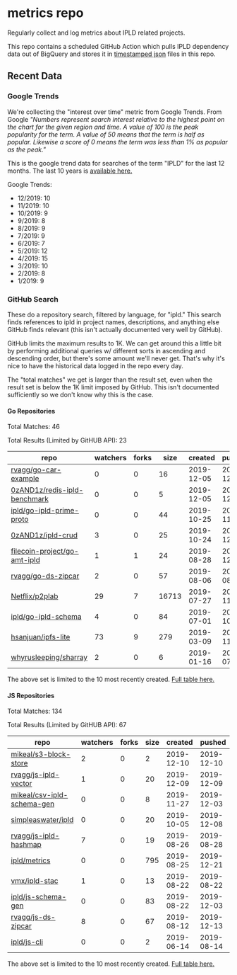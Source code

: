 # metrics repo

Regularly collect and log metrics about IPLD related projects.

This repo contains a scheduled GitHub Action which pulls IPLD dependency data out of BigQuery and stores it 
in [timestamped json](./logs) files in this repo.

## Recent Data

### Google Trends

We're collecting the "interest over time" metric from Google Trends. From Google *"Numbers 
represent search interest relative to the highest point on the chart for the given region and 
time. A value of 100 is the peak popularity for the term. A value of 50 means that the term is 
half as popular. Likewise a score of 0 means the term was less than 1% as popular as the peak."*

This is the google trend data for searches of the term "IPLD" for the
last 12 months. The last 10 years is [available here.](./results/google-trends.md)



Google Trends:
*  12/2019: 10
*  11/2019: 10
*  10/2019: 9
*  9/2019: 8
*  8/2019: 9
*  7/2019: 9
*  6/2019: 7
*  5/2019: 12
*  4/2019: 15
*  3/2019: 10
*  2/2019: 8
*  1/2019: 9

### GitHub Search

These do a repository search, filtered by language, for "ipld." This search
finds references to ipld in project names, descriptions, and anything else
GitHub finds relevant (this isn't actually documented very well by GitHub).

GitHub limits the maximum results to 1K. We can get around this a little bit
by performing additional queries w/ different sorts in ascending and descending
order, but there's some amount we'll never get. That's why it's nice to have
the historical data logged in the repo every day.

The "total matches" we get is larger than the result set, even when the result
set is below the 1K limit imposed by GitHub. This isn't documented sufficiently
so we don't know why this is the case.

#### Go Repositories

Total Matches: 46

Total Results (Limited by GitHUB API): 23

| repo | watchers | forks | size | created | pushed |
| ---- | -------- | ----- | ---- | ------- | ------ |
| [rvagg/go-car-example](https://github.com/rvagg/go-car-example)| 0 | 0 | 16| 2019-12-05 | 2019-12-06 |
| [0zAND1z/redis-ipld-benchmark](https://github.com/0zAND1z/redis-ipld-benchmark)| 0 | 0 | 5| 2019-12-05 | 2019-12-08 |
| [ipld/go-ipld-prime-proto](https://github.com/ipld/go-ipld-prime-proto)| 0 | 0 | 44| 2019-10-25 | 2019-11-13 |
| [0zAND1z/ipld-crud](https://github.com/0zAND1z/ipld-crud)| 3 | 0 | 25| 2019-10-24 | 2019-12-08 |
| [filecoin-project/go-amt-ipld](https://github.com/filecoin-project/go-amt-ipld)| 1 | 1 | 24| 2019-08-28 | 2019-12-05 |
| [rvagg/go-ds-zipcar](https://github.com/rvagg/go-ds-zipcar)| 2 | 0 | 57| 2019-08-06 | 2019-08-13 |
| [Netflix/p2plab](https://github.com/Netflix/p2plab)| 29 | 7 | 16713| 2019-07-27 | 2019-11-07 |
| [ipld/go-ipld-schema](https://github.com/ipld/go-ipld-schema)| 4 | 0 | 84| 2019-07-01 | 2019-10-18 |
| [hsanjuan/ipfs-lite](https://github.com/hsanjuan/ipfs-lite)| 73 | 9 | 279| 2019-03-09 | 2019-11-04 |
| [whyrusleeping/sharray](https://github.com/whyrusleeping/sharray)| 2 | 0 | 6| 2019-01-16 | 2019-07-18 |


The above set is limited to the 10 most recently created. 
[Full table here.](./results/repo_search_go.md)

#### JS Repositories

Total Matches: 134

Total Results (Limited by GitHUB API): 67

| repo | watchers | forks | size | created | pushed |
| ---- | -------- | ----- | ---- | ------- | ------ |
| [mikeal/s3-block-store](https://github.com/mikeal/s3-block-store)| 2 | 0 | 2| 2019-12-10 | 2019-12-10 |
| [rvagg/js-ipld-vector](https://github.com/rvagg/js-ipld-vector)| 1 | 0 | 20| 2019-12-09 | 2019-12-09 |
| [mikeal/csv-ipld-schema-gen](https://github.com/mikeal/csv-ipld-schema-gen)| 0 | 0 | 8| 2019-11-27 | 2019-12-03 |
| [simpleaswater/ipld](https://github.com/simpleaswater/ipld)| 0 | 0 | 20| 2019-10-05 | 2019-12-08 |
| [rvagg/js-ipld-hashmap](https://github.com/rvagg/js-ipld-hashmap)| 7 | 0 | 19| 2019-08-26 | 2019-08-28 |
| [ipld/metrics](https://github.com/ipld/metrics)| 0 | 0 | 795| 2019-08-25 | 2019-12-21 |
| [vmx/ipld-stac](https://github.com/vmx/ipld-stac)| 1 | 0 | 13| 2019-08-22 | 2019-08-22 |
| [ipld/js-schema-gen](https://github.com/ipld/js-schema-gen)| 0 | 0 | 83| 2019-08-22 | 2019-12-03 |
| [rvagg/js-ds-zipcar](https://github.com/rvagg/js-ds-zipcar)| 8 | 0 | 67| 2019-08-12 | 2019-12-13 |
| [ipld/js-cli](https://github.com/ipld/js-cli)| 0 | 0 | 2| 2019-06-14 | 2019-08-14 |


The above set is limited to the 10 most recently created. 
[Full table here.](./results/repo_search_js.md)
